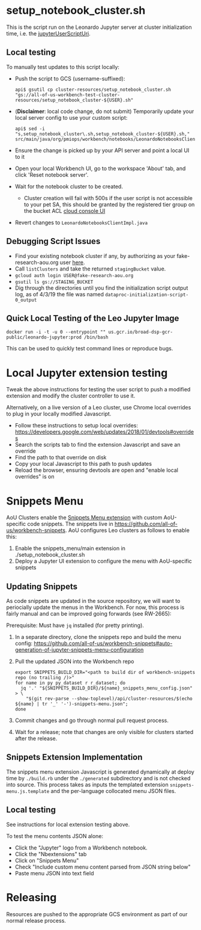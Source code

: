 # setup_notebook_cluster.sh

This is the script run on the Leonardo Jupyter server at cluster initialization
time, i.e. the [jupyterUserScriptUri](
https://github.com/DataBiosphere/leonardo/blob/cfdbff2448b9cff73ad658ba028d1feafab01b81/src/main/resources/swagger/api-docs.yaml#L509).

## Local testing

To manually test updates to this script locally:

- Push the script to GCS (username-suffixed):

  ```
  api$ gsutil cp cluster-resources/setup_notebook_cluster.sh "gs://all-of-us-workbench-test-cluster-resources/setup_notebook_cluster-${USER}.sh"
  ```

- (**Disclaimer**: local code change, do not submit) Temporarily update your
  local server config to use your custom script:

  ```
  api$ sed -i "s,setup_notebook_cluster\.sh,setup_notebook_cluster-${USER}.sh," src/main/java/org/pmiops/workbench/notebooks/LeonardoNotebooksClientImpl.java
  ```

- Ensure the change is picked up by your API server and point a local UI to it
- Open your local Workbench UI, go to the workspace 'About' tab, and click 'Reset notebook server'.
- Wait for the notebook cluster to be created.
  - Cluster creation will fail with 500s if the user script is not accessible to your pet SA,
    this should be granted by the registered tier group on the bucket ACL [cloud console UI](
    https://console.cloud.google.com/storage/browser/all-of-us-workbench-test-cluster-resources?project=all-of-us-workbench-test)
- Revert changes to `LeonardoNotebooksClientImpl.java`

## Debugging Script Issues

- Find your existing notebook cluster if any, by authorizing as your
  fake-research-aou.org user [here](
  https://leonardo.dsde-dev.broadinstitute.org/#!/cluster/listClusters).
- Call `listClusters` and take the returned `stagingBucket` value.
- `gcloud auth login USER@fake-research-aou.org`
- `gsutil ls gs://STAGING_BUCKET`
- Dig through the directories until you find the initialization script output
  log, as of 4/3/19 the file was named `dataproc-initialization-script-0_output`

## Quick Local Testing of the Leo Jupyter Image

```
docker run -i -t -u 0 --entrypoint "" us.gcr.io/broad-dsp-gcr-public/leonardo-jupyter:prod /bin/bash
```

This can be used to quickly test command lines or reproduce bugs.

# Local Jupyter extension testing

Tweak the above instructions for testing the user script to push a modified
extension and modify the cluster controller to use it.

Alternatively, on a live version of a Leo cluster, use Chrome local overrides to
plug in your locally modified Javascript.

- Follow these instructions to setup local overrides: https://developers.google.com/web/updates/2018/01/devtools#overrides
- Search the scripts tab to find the extension Javascript and save an override
- Find the path to that override on disk
- Copy your local Javascript to this path to push updates
- Reload the browser, ensuring devtools are open and "enable local overrides" is on

# Snippets Menu

AoU Clusters enable the [Snippets Menu extension](https://jupyter-contrib-nbextensions.readthedocs.io/en/latest/nbextensions/snippets_menu/readme.html)
with custom AoU-specific code snippets. The snippets live in
https://github.com/all-of-us/workbench-snippets. AoU configures Leo clusters as
follows to enable this:

1. Enable the snippets_menu/main extension in ./setup_notebook_cluster.sh
1. Deploy a Jupyter UI extension to configure the menu with AoU-specific snippets

## Updating Snippets

As code snippets are updated in the source repository, we will want to
periocially update the menus in the Workbench. For now, this process is fairly
manual and can be improved going forwards (see RW-2665):

Prerequisite: Must have `jq` installed (for pretty printing).

1. In a separate directory, clone the snippets repo and build the menu config:
    https://github.com/all-of-us/workbench-snippets#auto-generation-of-jupyter-snippets-menu-configuration
1. Pull the updated JSON into the Workbench repo

    ```
    export SNIPPETS_BUILD_DIR="<path to build dir of workbench-snippets repo (no trailing /)>"
    for name in py py_dataset r r_dataset; do
      jq '.' "${SNIPPETS_BUILD_DIR}/${name}_snippets_menu_config.json" > \
        "$(git rev-parse --show-toplevel)/api/cluster-resources/$(echo ${name} | tr '_' '-')-snippets-menu.json";
    done
    ```
1. Commit changes and go through normal pull request process.
1. Wait for a release; note that changes are only visible for clusters started
    after the release.

## Snippets Extension Implementation

The snippets menu extension Javascript is generated dynamically at deploy time
by `./build.rb` under the `./generated` subdirectory and is not checked into
source. This process takes as inputs the templated extension
`snippets-menu.js.template` and the per-language collocated menu JSON files.

## Local testing

See instructions for local extension testing above.

To test the menu contents JSON alone:

- Click the "Jupyter" logo from a Workbench notebook.
- Click the "Nbextensions" tab
- Click on "Snippets Menu"
- Check "Include custom menu content parsed from JSON string below"
- Paste menu JSON into text field

# Releasing

Resources are pushed to the appropriate GCS environment as part of our normal
release process.
